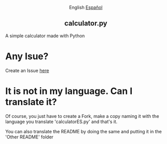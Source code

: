 <p align="center">
 English
 <a href="https://github.com/PGSCOM/calculator.py/blob/main/README.md">Español</a>
 <h2 align="center">calculator.py</h2>
</p>

A simple calculator made with Python

# Any Isue?
Create an Issue [here](https://github.com/PGSCOM/calculator.py/issues/new)

# It is not in my language. Can I translate it?
Of course, you just have to create a Fork, make a copy naming it with the language you translate 'calculatorES.py' and that's it.

You can also translate the README by doing the same and putting it in the 'Other README' folder 